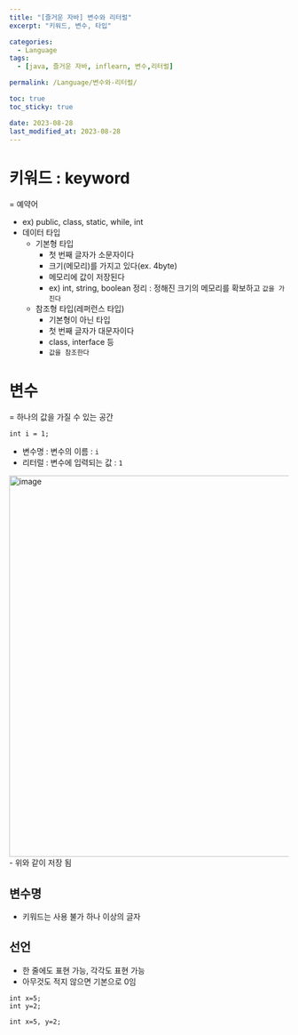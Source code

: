```yaml
---
title: "[즐거운 자바] 변수와 리터럴"
excerpt: "키워드, 변수, 타입"

categories:
  - Language
tags:
  - [java, 즐거운 자바, inflearn, 변수,리터럴]

permalink: /Language/변수와-리터럴/

toc: true
toc_sticky: true

date: 2023-08-28
last_modified_at: 2023-08-28
---
```

# 키워드 : keyword
= 예약어
- ex) public, class, static, while, int
- 데이터 타입
  - 기본형 타입
    - 첫 번째 글자가 소문자이다
    - 크기(메모리)를 가지고 있다(ex. 4byte)
    - 메모리에 값이 저장된다
    - ex) int, string, boolean
    정리 : 정해진 크기의 메모리를 확보하고 `값을 가진다`
  - 참조형 타입(레퍼런스 타입)
    - 기본형이 아닌 타입
    - 첫 번째 글자가 대문자이다
    - class, interface 등
    - `값을 참조한다`

# 변수
= 하나의 값을 가질 수 있는 공간

```
int i = 1;
```

- 변수명 : 변수의 이름 : `i`
- 리터럴 : 변수에 입력되는 값 : `1`
<img width="686" alt="image" src="https://github.com/choiiis/minimal-mistakes-choiiis-customized/assets/41178045/478651ee-ed1e-43c4-b856-3f616e081624">
- 위와 같이 저장 됨

## 변수명
- 키워드는 사용 불가
하나 이상의 글자

## 선언
- 한 줄에도 표현 가능, 각각도 표현 가능
- 아무것도 적지 않으면 기본으로 0임

```
int x=5;
int y=2;

int x=5, y=2;
```
